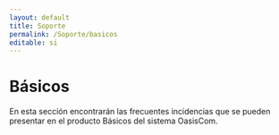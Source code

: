 ```yaml
---
layout: default
title: Soporte
permalink: /Soporte/basicos
editable: si
---
```

# Básicos

En esta sección encontrarán las frecuentes incidencias que se pueden presentar en el producto Básicos del sistema OasisCom.  
